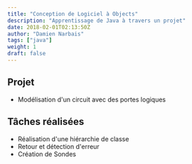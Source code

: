 ```yaml
---
title: "Conception de Logiciel à Objects"
description: "Apprentissage de Java à travers un projet"
date: 2018-02-01T02:13:50Z
author: "Damien Narbais"
tags: ["java"]
weight: 1
draft: false
---
```

## Projet

- Modélisation d'un circuit avec des portes logiques

## Tâches réalisées

- Réalisation d'une hiérarchie de classe
- Retour et détection d'erreur
- Création de Sondes
